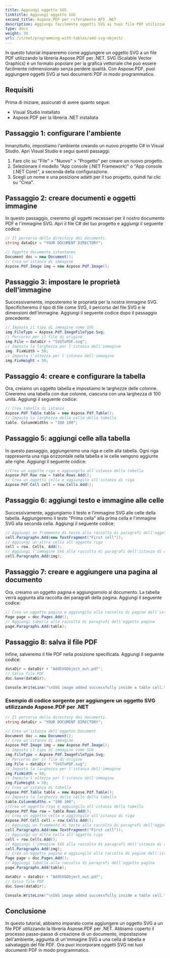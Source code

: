 ```yaml
---
title: Aggiungi oggetto SVG
linktitle: Aggiungi oggetto SVG
second_title: Aspose.PDF per riferimento API .NET
description: Aggiungi facilmente oggetti SVG ai tuoi file PDF utilizzando Aspose.PDF per .NET.
type: docs
weight: 30
url: /it/net/programming-with-tables/add-svg-object/
---
```


In questo tutorial impareremo come aggiungere un oggetto SVG a un file PDF utilizzando la libreria Aspose.PDF per .NET. SVG (Scalable Vector Graphics) è un formato popolare per la grafica vettoriale che può essere facilmente ridimensionato senza perdere qualità. Con Aspose.PDF, puoi aggiungere oggetti SVG ai tuoi documenti PDF in modo programmatico.

## Requisiti

Prima di iniziare, assicurati di avere quanto segue:

- Visual Studio installato
- Aspose.PDF per la libreria .NET installata

## Passaggio 1: configurare l'ambiente

Innanzitutto, impostiamo l'ambiente creando un nuovo progetto C# in Visual Studio. Apri Visual Studio e segui questi passaggi:

1. Fare clic su "File" > "Nuovo" > "Progetto" per creare un nuovo progetto.
2. Selezionare il modello "App console (.NET Framework)" o "App console (.NET Core)", a seconda della configurazione.
3. Scegli un nome e una posizione adatti per il tuo progetto, quindi fai clic su "Crea".

## Passaggio 2: creare documenti e oggetti immagine

In questo passaggio, creeremo gli oggetti necessari per il nostro documento PDF e l'immagine SVG. Apri il file C# del tuo progetto e aggiungi il seguente codice:

```csharp
// Il percorso della directory dei documenti.
string dataDir = "YOUR DOCUMENT DIRECTORY";

// Oggetto documento istantaneo
Document doc = new Document();
// Crea un'istanza di immagine
Aspose.Pdf.Image img = new Aspose.Pdf.Image();
```

## Passaggio 3: impostare le proprietà dell'immagine

Successivamente, imposteremo le proprietà per la nostra immagine SVG. Specificheremo il tipo di file come SVG, il percorso del file SVG e le dimensioni dell'immagine. Aggiungi il seguente codice dopo il passaggio precedente:

```csharp
// Imposta il tipo di immagine come SVG
img.FileType = Aspose.Pdf.ImageFileType.Svg;
// Percorso per il file di origine
img.File = dataDir + "SVGToPDF.svg";
// Imposta la larghezza per l'istanza dell'immagine
img. FixWidth = 50;
// Imposta l'altezza per l'istanza dell'immagine
img.FixHeight = 50;
```

## Passaggio 4: creare e configurare la tabella

Ora, creiamo un oggetto tabella e impostiamo le larghezze delle colonne. Creeremo una tabella con due colonne, ciascuna con una larghezza di 100 unità. Aggiungi il seguente codice:

```csharp
// Crea tabella di istanza
Aspose.Pdf.Table table = new Aspose.Pdf.Table();
// Imposta la larghezza delle celle della tabella
table. ColumnWidths = "100 100";
```

## Passaggio 5: aggiungi celle alla tabella

In questo passaggio, aggiungeremo una riga e celle alla tabella. Ogni riga rappresenta una riga orizzontale nella tabella e le celle vengono aggiunte alle righe. Aggiungi il seguente codice:

```csharp
//Crea un oggetto riga e aggiungilo all'istanza della tabella
Aspose.Pdf.Row row = table.Rows.Add();
// Crea un oggetto cella e aggiungilo all'istanza di riga
Aspose.Pdf.Cell cell = row.Cells.Add();
```

## Passaggio 6: aggiungi testo e immagine alle celle

Successivamente, aggiungiamo il testo e l'immagine SVG alle celle della tabella. Aggiungeremo il testo "Prima cella" alla prima cella e l'immagine SVG alla seconda cella. Aggiungi il seguente codice:

```csharp
// Aggiungi un frammento di testo alla raccolta di paragrafi dell'oggetto cella
cell.Paragraphs.Add(new TextFragment("First cell"));
// Aggiungi un'altra cella all'oggetto riga
cell = row. Cells. Add();
// Aggiungi l'immagine SVG alla raccolta di paragrafi dell'istanza di cella aggiunta di recente
cell.Paragraphs.Add(img);
```

## Passaggio 7: creare e aggiungere una pagina al documento

Ora, creiamo un oggetto pagina e aggiungiamolo al documento. La tabella verrà aggiunta alla raccolta dei paragrafi della pagina. Aggiungi il seguente codice:

```csharp
// Crea un oggetto pagina e aggiungilo alla raccolta di pagine dell'istanza del documento
Page page = doc.Pages.Add();
// Aggiungi tabella alla raccolta di paragrafi dell'oggetto pagina
page.Paragraphs.Add(table);
```

## Passaggio 8: salva il file PDF

Infine, salveremo il file PDF nella posizione specificata. Aggiungi il seguente codice:

```csharp
dataDir = dataDir + "AddSVGObject_out.pdf";
// Salva file PDF
doc.Save(dataDir);

Console.WriteLine("\nSVG image added successfully inside a table cell.\nFile saved at " + dataDir);
```

### Esempio di codice sorgente per aggiungere un oggetto SVG utilizzando Aspose.PDF per .NET

```csharp
// Il percorso della directory dei documenti.
string dataDir = "YOUR DOCUMENT DIRECTORY";

// Crea un'istanza dell'oggetto Document
Document doc = new Document();
// Crea un'istanza di immagine
Aspose.Pdf.Image img = new Aspose.Pdf.Image();
// Imposta il tipo di immagine come SVG
img.FileType = Aspose.Pdf.ImageFileType.Svg;
// Percorso per il file di origine
img.File = dataDir + "SVGToPDF.svg";
// Imposta la larghezza per l'istanza dell'immagine
img.FixWidth = 50;
// Imposta l'altezza per l'istanza dell'immagine
img.FixHeight = 50;
// Crea un'istanza di tabella
Aspose.Pdf.Table table = new Aspose.Pdf.Table();
// Imposta la larghezza delle celle della tabella
table.ColumnWidths = "100 100";
//Crea un oggetto riga e aggiungilo all'istanza della tabella
Aspose.Pdf.Row row = table.Rows.Add();
// Crea un oggetto cella e aggiungilo all'istanza di riga
Aspose.Pdf.Cell cell = row.Cells.Add();
// Aggiungi un frammento di testo alla raccolta di paragrafi dell'oggetto cella
cell.Paragraphs.Add(new TextFragment("First cell"));
// Aggiungi un'altra cella all'oggetto riga
cell = row.Cells.Add();
// Aggiungi l'immagine SVG alla raccolta di paragrafi dell'istanza di cella aggiunta di recente
cell.Paragraphs.Add(img);
// Crea un oggetto pagina e aggiungilo alla raccolta di pagine dell'istanza del documento
Page page = doc.Pages.Add();
// Aggiungi tabella alla raccolta di paragrafi dell'oggetto pagina
page.Paragraphs.Add(table);

dataDir = dataDir + "AddSVGObject_out.pdf";
// Salva file PDF
doc.Save(dataDir);

Console.WriteLine("\nSVG image added successfully inside a table cell.\nFile saved at " + dataDir);            
```

## Conclusione

In questo tutorial, abbiamo imparato come aggiungere un oggetto SVG a un file PDF utilizzando la libreria Aspose.PDF per .NET. Abbiamo coperto il processo passo-passo di creazione di un documento, impostazione dell'ambiente, aggiunta di un'immagine SVG a una cella di tabella e salvataggio del file PDF. Ora puoi incorporare oggetti SVG nei tuoi documenti PDF in modo programmatico.